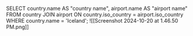 SELECT country.name AS "country name", airport.name AS "airport name" FROM country JOIN airport ON country.iso_country = airport.iso_country WHERE country.name = 'Iceland';
	![[Screenshot 2024-10-20 at 1.46.50 PM.png]]